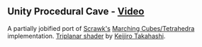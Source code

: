## Unity Procedural Cave - [Video](https://www.youtube.com/watch?v=LJjLroQJJig)

A partially jobified port of [Scrawk's](https://github.com/Scrawk) [Marching Cubes/Tetrahedra](https://github.com/Scrawk/Marching-Cubes) implementation. [Triplanar shader](https://github.com/keijiro/StandardTriplanar) by [Keijiro Takahashi](https://github.com/keijiro).
